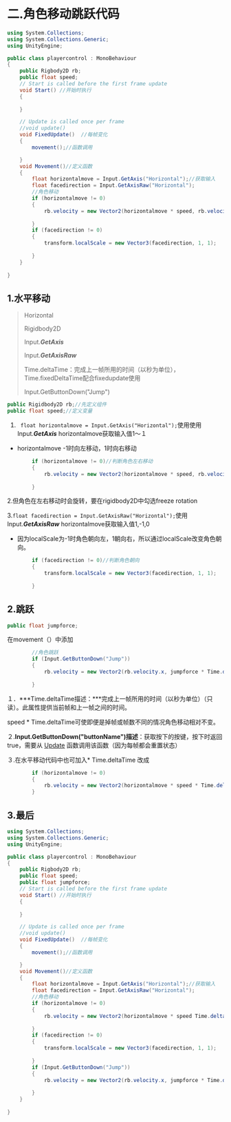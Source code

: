 

# 二.角色移动跳跃代码

```c#
using System.Collections;
using System.Collections.Generic;
using UnityEngine;

public class playercontrol : MonoBehaviour
{
	public Rigbody2D rb;
	public float speed;
	// Start is called before the first frame update
	void Start() //开始时执行
	{
		
	}

	// Update is called once per frame
	//void update()
	void FixedUpdate()  //每帧变化
	{
        movement();//函数调用

	}
	void Movement()//定义函数
	{
    	float horizontalmove = Input.GetAxis("Horizontal");//获取输入
    	float facedirection = Input.GetAxisRaw("Horizontal");
	    //角色移动
        if (horizontalmove != 0)
        {
            rb.velocity = new Vector2(horizontalmove * speed, rb.velocity.y);
            
        }
        if (facedirection != 0)
        {
            transform.localScale = new Vector3(facedirection, 1, 1);
            
        }
	}
    
}
```

## 1.水平移动

> Horizontal
>
> Rigidbody2D
>
> Input.***GetAxis***
>
> Input.***GetAxisRaw***
>
> Time.deltaTime：完成上一帧所用的时间（以秒为单位），Time.fixedDeltaTime配合fixedupdate使用
>
> Input.GetButtonDown("Jump")

```c#
public Rigidbody2D rb;//先定义组件
public float speed;//定义变量
```

1.    ` float horizontalmove = Input.GetAxis("Horizontal");`使用使用    Input.***GetAxis***    horizontalmove获取输入值1～１

- horizontalmove -1时向左移动，1时向右移动

```c#
		if (horizontalmove != 0)//判断角色左右移动
        {
            rb.velocity = new Vector2(horizontalmove * speed, rb.velocity.y);
            
        }
```

2.但角色在左右移动时会旋转，要在rigidbody2D中勾选freeze rotation

3.`float facedirection = Input.GetAxisRaw("Horizontal");`使用    Input.***GetAxisRaw***    horizontalmove获取输入值1,-1,0

- 因为localScale为-1时角色朝向左，1朝向右，所以通过localScale改变角色朝向。

```c#
		if (facedirection != 0)//判断角色朝向
        {
            transform.localScale = new Vector3(facedirection, 1, 1);
            
        }
```

## 2.跳跃



```c#
public float jumpforce;
```

在movement（）中添加

```c#
		//角色跳跃
        if (Input.GetButtonDown("Jump"))
        {
            rb.velocity = new Vector2(rb.velocity.x, jumpforce * Time.deltaTime);
            
        }
```

１．***Time.deltaTime描述：***完成上一帧所用的时间（以秒为单位）（只读）。此属性提供当前帧和上一帧之间的时间。

speed * Time.deltaTime可使即便是掉帧或帧数不同的情况角色移动相对不变。

２.**Input.GetButtonDown("buttonName")描述**：获取按下的按键，按下时返回true，需要从 [Update](https://docs.unity.cn/cn/2019.4/ScriptReference/MonoBehaviour.Update.html) 函数调用该函数（因为每帧都会重置状态）

３.在水平移动代码中也可加入* Time.deltaTime  改成

```c#
		if (horizontalmove != 0)
        {
            rb.velocity = new Vector2(horizontalmove * speed * Time.deltaTime, rb.velocity.y);
        }


```

## 3.最后

```c#
using System.Collections;
using System.Collections.Generic;
using UnityEngine;

public class playercontrol : MonoBehaviour
{
	public Rigbody2D rb;
	public float speed;
	public float jumpforce;
	// Start is called before the first frame update
	void Start() //开始时执行
	{
		
	}

	// Update is called once per frame
	//void update()
	void FixedUpdate()  //每帧变化
	{
        movement();//函数调用

	}
	void Movement()//定义函数
	{
    	float horizontalmove = Input.GetAxis("Horizontal");//获取输入
    	float facedirection = Input.GetAxisRaw("Horizontal");
	    //角色移动
        if (horizontalmove != 0)
        {
            rb.velocity = new Vector2(horizontalmove * speed Time.deltaTime, rb.velocity.y);
            
        }
        if (facedirection != 0)
        {
            transform.localScale = new Vector3(facedirection, 1, 1);
            
        }
        if (Input.GetButtonDown("Jump"))
        {
            rb.velocity = new Vector2(rb.velocity.x, jumpforce * Time.deltaTime);
            
        }
	}
    
}
```

